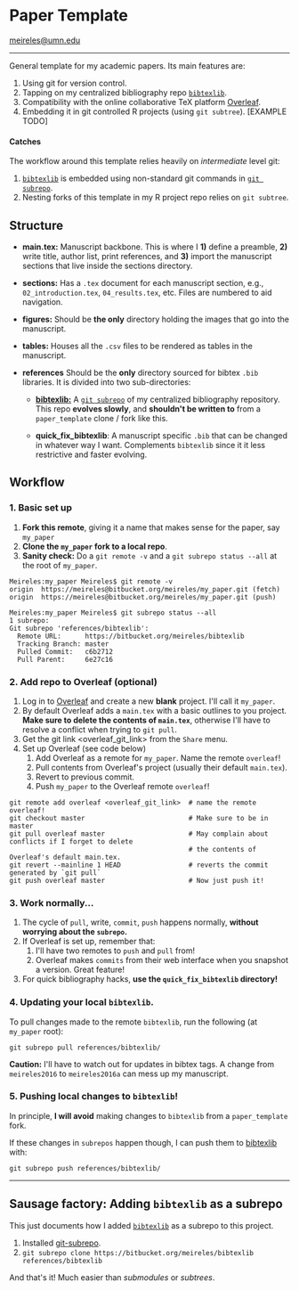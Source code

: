 # Paper Template

meireles@umn.edu

---

General template for my academic papers. Its main features are:

1. Using git for version control.
2. Tapping on my centralized bibliography repo [`bibtexlib`](https://bitbucket.org/meireles/bibtexlib).
3. Compatibility with the online collaborative TeX platform [Overleaf](https://www.overleaf.com/).
4. Embedding it in git controlled R projects (using `git subtree`). [EXAMPLE TODO]


#### Catches
The workflow around this template relies heavily on *intermediate* level git:

1. [`bibtexlib`](https://bitbucket.org/meireles/bibtexlib) is embedded using non-standard git commands in [`git subrepo`](https://github.com/ingydotnet/git-subrepo).
2. Nesting forks of this template in my R project repo relies on `git subtree`.

## Structure

* __main.tex:__ Manuscript backbone. This is where I **1)** define a preamble, **2)** write title, author list, print references, and **3)** import the manuscript sections that live inside the sections directory.

* __sections:__ Has a `.tex` document for each manuscript section, e.g., `02_introduction.tex`, `04_results.tex`, etc. Files are numbered to aid navigation.

* __figures:__ Should be **the only** directory holding the images that go into the manuscript.

* __tables:__ Houses all the `.csv` files to be rendered as tables in the manuscript.

* __references__ Should be the **only** directory sourced for bibtex `.bib` libraries. It is divided into two sub-directories:

  * [__bibtexlib:__](https://bitbucket.org/meireles/bibtexlib) A [`git subrepo`](https://github.com/ingydotnet/git-subrepo) of my centralized bibliography repository. This repo __evolves slowly__, and __shouldn't be written to__ from a `paper_template` clone / fork like this.

  * __quick\_fix\_bibtexlib__: A manuscript specific `.bib` that can be changed in whatever way I want. Complements `bibtexlib` since it it less restrictive and faster evolving.


## Workflow

### 1. Basic set up

1. __Fork this remote__, giving it a name that makes sense for the paper, say `my_paper`
2. __Clone the `my_paper` fork to a local repo__.
3. __Sanity check:__ Do a `git remote -v` and a `git subrepo status --all` at the root of `my_paper`.

```
Meireles:my_paper Meireles$ git remote -v
origin	https://meireles@bitbucket.org/meireles/my_paper.git (fetch)
origin	https://meireles@bitbucket.org/meireles/my_paper.git (push)

Meireles:my_paper Meireles$ git subrepo status --all
1 subrepo:
Git subrepo 'references/bibtexlib':
  Remote URL:      https://bitbucket.org/meireles/bibtexlib
  Tracking Branch: master
  Pulled Commit:   c6b2712
  Pull Parent:     6e27c16
```

### 2. Add repo to Overleaf (optional)

1. Log in to [Overleaf](https://www.overleaf.com/) and create a new **blank** project. I'll call it `my_paper`.
2. By default Overleaf adds a `main.tex` with a basic outlines to you project. __Make sure to delete the contents of `main.tex`__, otherwise I'll have to resolve a conflict when trying to `git pull`.
3. Get the git link <overleaf_git_link> from the `Share` menu.
4. Set up Overleaf (see code below)
    1. Add Overleaf as a remote for `my_paper`. Name the remote `overleaf`!
    2. Pull contents from Overleaf's project (usually their default `main.tex`).
    3. Revert to previous commit.
    4. Push `my_paper` to the Overleaf remote `overleaf`!

```
git remote add overleaf <overleaf_git_link>  # name the remote overleaf!
git checkout master                          # Make sure to be in master
git pull overleaf master                     # May complain about conflicts if I forget to delete 
                                             # the contents of Overleaf's default main.tex.
git revert --mainline 1 HEAD                 # reverts the commit generated by `git pull`
git push overleaf master                     # Now just push it!
```

### 3. Work normally...

1. The cycle of `pull`, write, `commit`, `push` happens normally, __without worrying about the `subrepo`.__
2. If Overleaf is set up, remember that:
    1. I'll have two remotes to `push` and `pull` from!
    2. Overleaf makes `commits` from their web interface when you snapshot a version. Great feature!
3. For quick bibliography hacks, __use the `quick_fix_bibtexlib` directory!__

### 4. Updating your local `bibtexlib`.

To pull changes made to the remote `bibtexlib`, run the following (at `my_paper` root):

```
git subrepo pull references/bibtexlib/
```

**Caution:** I'll have to watch out for updates in bibtex tags. A change from `meireles2016` to `meireles2016a` can mess up my manuscript.

### 5. Pushing local changes to `bibtexlib`!

In principle, **I will avoid** making changes to `bibtexlib` from a `paper_template` fork.

If these changes in `subrepos` happen though, I can push them to [bibtexlib](https://bitbucket.org/meireles/bibtexlib) with:

```
git subrepo push references/bibtexlib/
```

---

## Sausage factory: Adding `bibtexlib` as a subrepo 

This just documents how I added [`bibtexlib`](https://bitbucket.org/meireles/bibtexlib) as a subrepo to this project.

1. Installed [git-subrepo](https://github.com/ingydotnet/git-subrepo).
2. `git subrepo clone https://bitbucket.org/meireles/bibtexlib references/bibtexlib`

And that's it! Much easier than _submodules_ or _subtrees_.